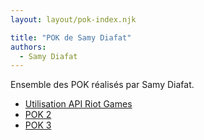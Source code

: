```yaml
---
layout: layout/pok-index.njk

title: "POK de Samy Diafat"
authors:
  - Samy Diafat
---
```


Ensemble des POK réalisés par Samy Diafat.

* [Utilisation API Riot Games](./temps-1)
* [POK 2](./temps-2)
* [POK 3](./temps-3)

